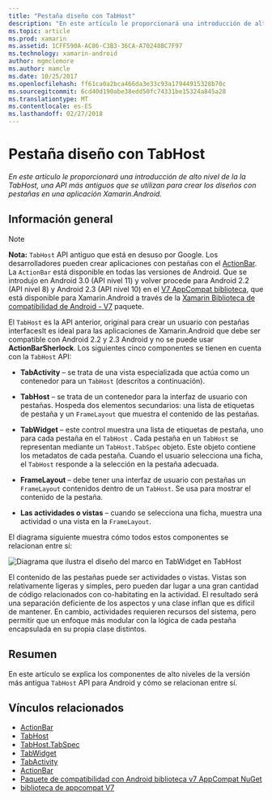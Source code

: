 ```yaml
---
title: "Pestaña diseño con TabHost"
description: "En este artículo le proporcionará una introducción de alto nivel de la la TabHost, una API más antiguos que se utilizan para crear los diseños con pestañas en una aplicación Xamarin.Android."
ms.topic: article
ms.prod: xamarin
ms.assetid: 1CFF590A-AC86-C3B3-36CA-A70248BC7F97
ms.technology: xamarin-android
author: mgmclemore
ms.author: mamcle
ms.date: 10/25/2017
ms.openlocfilehash: ff61ca0a2bca466da3e33c93a17944915328b70c
ms.sourcegitcommit: 6cd40d190abe38edd50fc74331be15324a845a28
ms.translationtype: MT
ms.contentlocale: es-ES
ms.lasthandoff: 02/27/2018
---
```

# <a name="tab-layout-with-tabhost"></a>Pestaña diseño con TabHost

_En este artículo le proporcionará una introducción de alto nivel de la la TabHost, una API más antiguos que se utilizan para crear los diseños con pestañas en una aplicación Xamarin.Android._

<a name="Overview" />

## <a name="overview"></a>Información general

> [!NOTE]
> **Nota:** `TabHost` API antiguo que está en desuso por Google. Los desarrolladores pueden crear aplicaciones con pestañas con el [ActionBar](~/android/user-interface/controls/action-bar.md). La `ActionBar` está disponible en todas las versiones de Android. Que se introdujo en Android 3.0 (API nivel 11) y volver procede para Android 2.2 (API nivel 8) y Android 2.3 (API nivel 10) en el [V7 AppCompat biblioteca](http://developer.android.com/tools/support-library/features.html#v7-appcompat), que está disponible para Xamarin.Android a través de la [Xamarin Biblioteca de compatibilidad de Android - V7](https://www.nuget.org/packages/Xamarin.Android.Support.v7.AppCompat/) paquete.

El `TabHost` es la API anterior, original para crear un usuario con pestañas interfacesIt es ideal para las aplicaciones de Xamarin.Android que debe ser compatible con Android 2.2 y 2.3 Android y no se puede usar **ActionBarSherlock**.
Los siguientes cinco componentes se tienen en cuenta con la `TabHost` API:

-  **TabActivity** &ndash; se trata de una vista especializada que actúa como un contenedor para un `TabHost` (descritos a continuación).

-  **TabHost** &ndash; se trata de un contenedor para la interfaz de usuario con pestañas. Hospeda dos elementos secundarios: una lista de etiquetas de pestaña y un `FrameLayout` que muestra el contenido de las pestañas.

-  **TabWidget** &ndash; este control muestra una lista de etiquetas de pestaña, uno para cada pestaña en el `TabHost` . Cada pestaña en un `TabHost` se representan mediante un `TabHost.TabSpec` objeto. Este objeto contiene los metadatos de cada pestaña. Cuando el usuario selecciona una ficha, el `TabHost` responde a la selección en la pestaña adecuada.

-  **FrameLayout** &ndash; debe tener una interfaz de usuario con pestañas un `FrameLayout` contenidos dentro de un `TabHost`. Se usa para mostrar el contenido de la pestaña.

-  **Las actividades o vistas** &ndash; cuando se selecciona una ficha, muestra una actividad o una vista en la `FrameLayout`.

El diagrama siguiente muestra cómo todos estos componentes se relacionan entre sí:

![Diagrama que ilustra el diseño del marco en TabWidget en TabHost](tab-host-images/image03.png)

El contenido de las pestañas puede ser actividades o vistas. Vistas son relativamente ligeras y simples, pero pueden dar lugar a una gran cantidad de código relacionados con co-habitating en la actividad. El resultado será una separación deficiente de los aspectos y una clase inflan que es difícil de mantener. En cambio, actividades requieren recursos del sistema, pero permitir que un enfoque más modular con la lógica de cada pestaña encapsulada en su propia clase distintos.

<a name="Summary" />

## <a name="summary"></a>Resumen

En este artículo se explica los componentes de alto niveles de la versión más antigua `TabHost` API para Android y cómo se relacionan entre sí.



## <a name="related-links"></a>Vínculos relacionados

- [ActionBar](http://developer.android.com/guide/topics/ui/actionbar.html)
- [TabHost](https://developer.xamarin.com/api/type/Android.Widget.TabHost/)
- [TabHost.TabSpec](https://developer.xamarin.com/api/type/Android.Widget.TabHost+TabSpec/)
- [TabWidget](https://developer.xamarin.com/api/type/Android.Widget.TabWidget/)
- [TabActivity](https://developer.xamarin.com/api/type/Android.App.TabActivity/)
- [ActionBar](http://developer.android.com/guide/topics/ui/actionbar.html)
- [Paquete de compatibilidad con Android biblioteca v7 AppCompat NuGet](https://www.nuget.org/packages/Xamarin.Android.Support.v7.AppCompat/)
- [biblioteca de appcompat V7](http://developer.android.com/tools/support-library/features.html#v7-appcompat)
